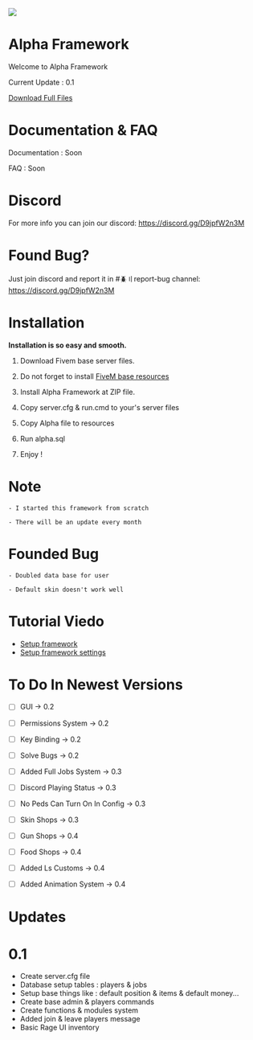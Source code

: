 ![](https://cdn.discordapp.com/attachments/752162200688263185/882285098467217508/Untitled-WQEQWEWQE.png) 
# Alpha Framework

Welcome to Alpha Framework

Current Update : 0.1

<a href="https://gofile.io/d/Z5awZS">Download Full Files</a>







# Documentation & FAQ

Documentation : Soon

FAQ : Soon








# Discord

For more info you can join our discord:  https://discord.gg/D9jpfW2n3M







# Found Bug?

Just join discord and report it in #🪲〢report-bug channel:  https://discord.gg/D9jpfW2n3M








# Installation

**Installation is so easy and smooth.**

1) Download Fivem base server files.

2) Do not forget to install <a href="https://github.com/citizenfx/cfx-server-data">FiveM base resources</a>

3) Install Alpha Framework at ZIP file.

4) Copy server.cfg & run.cmd to your's server files

5) Copy Alpha file to resources

6) Run alpha.sql

7) Enjoy !







# Note

`- I started this framework from scratch`

`- There will be an update every month`








# Founded Bug

`- Doubled data base for user`

`- Default skin doesn't work well`








# Tutorial Viedo 

- <a href="https://github.com/citizenfx/cfx-server-data">Setup framework</a>
- <a href="https://github.com/citizenfx/cfx-server-data">Setup framework settings</a>








# To Do In Newest Versions

- [ ] GUI → 0.2
- [ ] Permissions System → 0.2
- [ ] Key Binding → 0.2
- [ ] Solve Bugs → 0.2


- [ ] Added Full Jobs System → 0.3
- [ ] Discord Playing Status → 0.3
- [ ] No Peds Can Turn On In Config → 0.3
- [ ] Skin Shops → 0.3


- [ ] Gun Shops → 0.4
- [ ] Food Shops → 0.4
- [ ] Added Ls Customs → 0.4
- [ ] Added Animation System → 0.4









# Updates

# 0.1

- Create server.cfg file
- Database setup tables : players & jobs
- Setup base things like : default position & items & default money...
- Create base admin & players commands
- Create functions & modules system
- Added join & leave players message
- Basic Rage UI inventory
